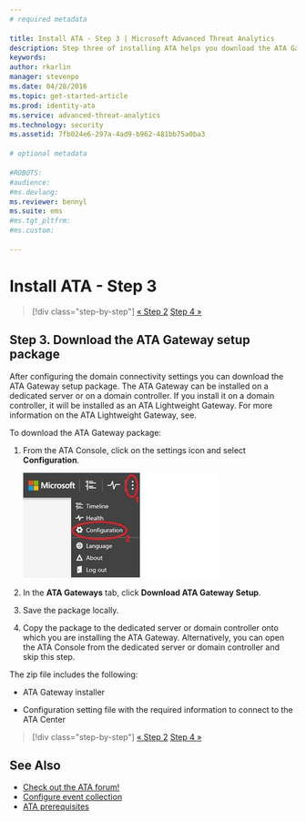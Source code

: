 ```yaml
---
# required metadata

title: Install ATA - Step 3 | Microsoft Advanced Threat Analytics
description: Step three of installing ATA helps you download the ATA Gateway setup package.
keywords:
author: rkarlin
manager: stevenpo
ms.date: 04/28/2016
ms.topic: get-started-article
ms.prod: identity-ata
ms.service: advanced-threat-analytics
ms.technology: security
ms.assetid: 7fb024e6-297a-4ad9-b962-481bb75a0ba3

# optional metadata

#ROBOTS:
#audience:
#ms.devlang:
ms.reviewer: bennyl
ms.suite: ems
#ms.tgt_pltfrm:
#ms.custom:

---
```


# Install ATA - Step 3

>[!div class="step-by-step"]
[« Step 2](install-ata-step2.md)
[Step 4 »](install-ata-step4.md)

## Step 3. Download the ATA Gateway setup package
After configuring the domain connectivity settings you can download the ATA Gateway setup package. The ATA Gateway can be installed on a dedicated server or on a domain controller. If you install it on a domain controller, it will be installed as an ATA Lightweight Gateway. For more information on the ATA Lightweight Gateway, see. 

To download the ATA Gateway package:

1.  From the ATA Console, click on the settings icon and select **Configuration**.

    ![ATA gateway configuration settings](media/ATA-config-icon.JPG)

2.  In the **ATA Gateways** tab, click **Download ATA Gateway Setup**.

3.  Save the package locally.
4.  Copy the package to the dedicated server or domain controller onto which you are installing the ATA Gateway. Alternatively, you can open the ATA Console from the dedicated server or domain controller and skip this step.

The zip file includes the following:

-   ATA Gateway installer

-   Configuration setting file with the required information to connect to the ATA Center


>[!div class="step-by-step"]
[« Step 2](install-ata-step2.md)
[Step 4 »](install-ata-step4.md)

## See Also

- [Check out the ATA forum!](https://social.technet.microsoft.com/Forums/security/en-US/home?forum=mata)
- [Configure event collection](/advanced-threat-analytics/plandesign/configure-event-collection)
- [ATA prerequisites](/advanced-threat-analytics/plandesign/ata-prerequisites)
